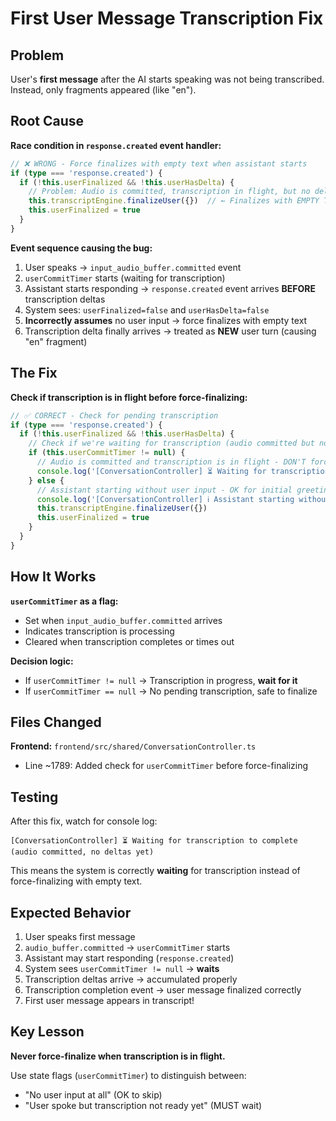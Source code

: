 # First User Message Transcription Fix

## Problem

User's **first message** after the AI starts speaking was not being transcribed. Instead, only fragments appeared (like "en").

## Root Cause

**Race condition in `response.created` event handler:**

```typescript
// ❌ WRONG - Force finalizes with empty text when assistant starts
if (type === 'response.created') {
  if (!this.userFinalized && !this.userHasDelta) {
    // Problem: Audio is committed, transcription in flight, but no deltas yet
    this.transcriptEngine.finalizeUser({})  // ← Finalizes with EMPTY TEXT
    this.userFinalized = true
  }
}
```

**Event sequence causing the bug:**

1. User speaks → `input_audio_buffer.committed` event
2. `userCommitTimer` starts (waiting for transcription)
3. Assistant starts responding → `response.created` event arrives **BEFORE** transcription deltas
4. System sees: `userFinalized=false` and `userHasDelta=false`
5. **Incorrectly assumes** no user input → force finalizes with empty text
6. Transcription delta finally arrives → treated as **NEW** user turn (causing "en" fragment)

## The Fix

**Check if transcription is in flight before force-finalizing:**

```typescript
// ✅ CORRECT - Check for pending transcription
if (type === 'response.created') {
  if (!this.userFinalized && !this.userHasDelta) {
    // Check if we're waiting for transcription (audio committed but no deltas yet)
    if (this.userCommitTimer != null) {
      // Audio is committed and transcription is in flight - DON'T force finalize
      console.log('[ConversationController] ⏳ Waiting for transcription to complete')
    } else {
      // Assistant starting without user input - OK for initial greetings
      console.log('[ConversationController] ℹ️ Assistant starting without prior user input')
      this.transcriptEngine.finalizeUser({})
      this.userFinalized = true
    }
  }
}
```

## How It Works

**`userCommitTimer` as a flag:**

- Set when `input_audio_buffer.committed` arrives
- Indicates transcription is processing
- Cleared when transcription completes or times out

**Decision logic:**

- If `userCommitTimer != null` → Transcription in progress, **wait for it**
- If `userCommitTimer == null` → No pending transcription, safe to finalize

## Files Changed

**Frontend:** `frontend/src/shared/ConversationController.ts`

- Line ~1789: Added check for `userCommitTimer` before force-finalizing

## Testing

After this fix, watch for console log:
``` text
[ConversationController] ⏳ Waiting for transcription to complete (audio committed, no deltas yet)
```

This means the system is correctly **waiting** for transcription instead of force-finalizing with empty text.

## Expected Behavior

1. User speaks first message
2. `audio_buffer.committed` → `userCommitTimer` starts
3. Assistant may start responding (`response.created`)
4. System sees `userCommitTimer != null` → **waits**
5. Transcription deltas arrive → accumulated properly
6. Transcription completion event → user message finalized correctly
7. First user message appears in transcript!

## Key Lesson

**Never force-finalize when transcription is in flight.**  

Use state flags (`userCommitTimer`) to distinguish between:

- "No user input at all" (OK to skip)
- "User spoke but transcription not ready yet" (MUST wait)
